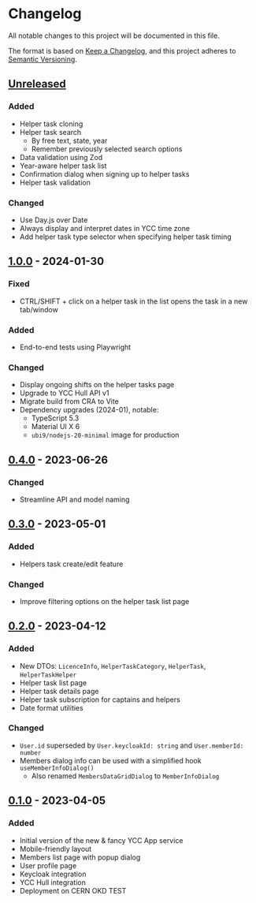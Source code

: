 # Changelog

All notable changes to this project will be documented in this file.

The format is based on [Keep a Changelog](https://keepachangelog.com/en/1.0.0/),
and this project adheres to [Semantic Versioning](https://semver.org/spec/v2.0.0.html).

## [Unreleased]

### Added

- Helper task cloning
- Helper task search
  - By free text, state, year
  - Remember previously selected search options
- Data validation using Zod
- Year-aware helper task list
- Confirmation dialog when signing up to helper tasks
- Helper task validation

### Changed

- Use Day.js over Date
- Always display and interpret dates in YCC time zone
- Add helper task type selector when specifying helper task timing

## [1.0.0] - 2024-01-30

### Fixed

- CTRL/SHIFT + click on a helper task in the list opens the task in a new tab/window

### Added

- End-to-end tests using Playwright

### Changed

- Display ongoing shifts on the helper tasks page
- Upgrade to YCC Hull API v1
- Migrate build from CRA to Vite
- Dependency upgrades (2024-01), notable:
  - TypeScript 5.3
  - Material UI X 6
  - `ubi9/nodejs-20-minimal` image for production

## [0.4.0] - 2023-06-26

### Changed

- Streamline API and model naming

## [0.3.0] - 2023-05-01

### Added

- Helpers task create/edit feature

### Changed

- Improve filtering options on the helper task list page

## [0.2.0] - 2023-04-12

### Added

- New DTOs: `LicenceInfo`, `HelperTaskCategory`, `HelperTask`, `HelperTaskHelper`
- Helper task list page
- Helper task details page
- Helper task subscription for captains and helpers
- Date format utilities

### Changed

- `User.id` superseded by `User.keycloakId: string` and `User.memberId: number`
- Members dialog info can be used with a simplified hook `useMemberInfoDialog()`
  - Also renamed `MembersDataGridDialog` to `MemberInfoDialog`

## [0.1.0] - 2023-04-05

### Added

- Initial version of the new & fancy YCC App service
- Mobile-friendly layout
- Members list page with popup dialog
- User profile page
- Keycloak integration
- YCC Hull integration
- Deployment on CERN OKD TEST

[unreleased]: https://github.com/Yachting-Club-CERN/ycc-app/compare/v1.0.0...HEAD
[1.0.0]: https://github.com/Yachting-Club-CERN/ycc-app/releases/tag/v1.0.0
[0.4.0]: https://github.com/Yachting-Club-CERN/ycc-app/releases/tag/v0.4.0
[0.3.0]: https://github.com/Yachting-Club-CERN/ycc-app/releases/tag/v0.3.0
[0.2.0]: https://github.com/Yachting-Club-CERN/ycc-app/releases/tag/v0.2.0
[0.1.0]: https://github.com/Yachting-Club-CERN/ycc-app/releases/tag/v0.1.0
